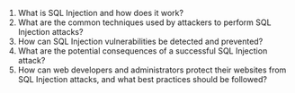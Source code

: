 

1. What is SQL Injection and how does it work?
2. What are the common techniques used by attackers to perform SQL Injection attacks?
3. How can SQL Injection vulnerabilities be detected and prevented?
4. What are the potential consequences of a successful SQL Injection attack?
5. How can web developers and administrators protect their websites from SQL Injection attacks, and what best practices should be followed?